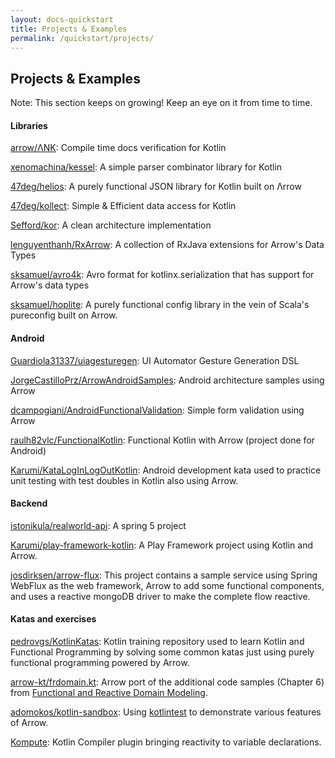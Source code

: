 ```yaml
---
layout: docs-quickstart
title: Projects & Examples
permalink: /quickstart/projects/
---
```


## Projects & Examples

Note: This section keeps on growing! Keep an eye on it from time to time.

#### Libraries

[arrow/ΛNK](https://github.com/arrow-kt/ank/): Compile time docs verification for Kotlin

[xenomachina/kessel](https://github.com/xenomachina/kessel): A simple parser combinator library for Kotlin

[47deg/helios](https://github.com/47deg/helios): A purely functional JSON library for Kotlin built on Λrrow

[47deg/kollect](https://github.com/47deg/kollect): Simple & Efficient data access for Kotlin

[Sefford/kor](https://github.com/Sefford/kor): A clean architecture implementation

[lenguyenthanh/RxArrow](https://github.com/lenguyenthanh/RxArrow): A collection of RxJava extensions for Arrow's Data Types

[sksamuel/avro4k](https://github.com/sksamuel/avro4k): Avro format for kotlinx.serialization that has support for Arrow's data types

[sksamuel/hoplite](https://github.com/sksamuel/hoplite): A purely functional config library in the vein of Scala's pureconfig built on Arrow.

#### Android

[Guardiola31337/uiagesturegen](https://github.com/Guardiola31337/uiagesturegen): UI Automator Gesture Generation DSL

[JorgeCastilloPrz/ArrowAndroidSamples](https://github.com/JorgeCastilloPrz/ArrowAndroidSamples/): Android architecture samples using Arrow

[dcampogiani/AndroidFunctionalValidation](https://github.com/dcampogiani/AndroidFunctionalValidation): Simple form validation using Arrow

[raulh82vlc/FunctionalKotlin](https://github.com/raulh82vlc/FunctionalKotlin): Functional Kotlin with Arrow (project done for Android)

[Karumi/KataLogInLogOutKotlin](https://github.com/Karumi/KataLogInLogOutKotlin/): Android development kata used to practice unit testing with test doubles in Kotlin also using Arrow.

#### Backend

[istonikula/realworld-api](https://github.com/istonikula/realworld-api): A spring 5 project

[Karumi/play-framework-kotlin](https://github.com/Karumi/play-framework-kotlin): A Play Framework project using Kotlin and Arrow.

[josdirksen/arrow-flux](https://github.com/josdirksen/arrow-flux): This project contains a sample service using Spring WebFlux as the web framework, Arrow to add some functional components, and uses a reactive mongoDB driver to make the complete flow reactive.

#### Katas and exercises

[pedrovgs/KotlinKatas](https://github.com/pedrovgs/KotlinKatas): Kotlin training repository used to learn Kotlin and Functional Programming by solving some common katas just using purely functional programming powered by Arrow.

[arrow-kt/frdomain.kt](https://github.com/arrow-kt/frdomain.kt): Arrow port of the additional code samples (Chapter 6) from [Functional and Reactive Domain Modeling](https://www.manning.com/books/functional-and-reactive-domain-modeling).

[adomokos/kotlin-sandbox](https://github.com/adomokos/kotlin-sandbox/): Using [kotlintest](https://github.com/kotlintest/kotlintest) to demonstrate various features of Arrow.

[Kompute](https://github.com/MikeDepies/Kompute): Kotlin Compiler plugin bringing reactivity to variable declarations.
